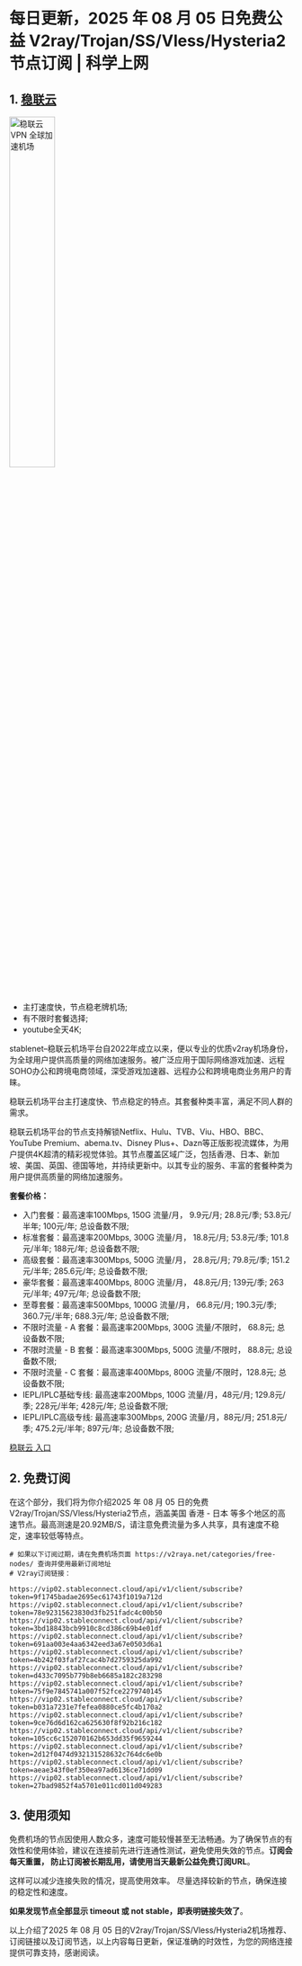 # 每日更新，2025 年 08 月 05 日免费公益 V2ray/Trojan/SS/Vless/Hysteria2 节点订阅 | 科学上网

## 1. **[稳联云](https://shortlink181.github.io/1)**

<a href="https://shortlink181.github.io/1" target="_blank"><image src="https://proxyplazza.com/images/stablenet/logo.png" style="width: 40%" title="稳联云 VPN 全球加速机场" alt="稳联云 VPN 全球加速机场"/> </a>

- 主打速度快，节点稳老牌机场;
- 有不限时套餐选择;
- youtube全天4K;

stablenet–稳联云机场平台自2022年成立以来，便以专业的优质v2ray机场身份，为全球用户提供高质量的网络加速服务。被广泛应用于国际网络游戏加速、远程SOHO办公和跨境电商领域，深受游戏加速器、远程办公和跨境电商业务用户的青睐。

稳联云机场平台主打速度快、节点稳定的特点。其套餐种类丰富，满足不同人群的需求。

<!-- more -->

稳联云机场平台的节点支持解锁Netflix、Hulu、TVB、Viu、HBO、BBC、YouTube Premium、abema.tv、Disney Plus+、Dazn等正版影视流媒体，为用户提供4K超清的精彩视觉体验。其节点覆盖区域广泛，包括香港、日本、新加坡、美国、英国、德国等地，并持续更新中。以其专业的服务、丰富的套餐种类为用户提供高质量的网络加速服务。

**套餐价格：**

- 入门套餐：最高速率100Mbps, 150G 流量/月， 9.9元/月; 28.8元/季; 53.8元/半年; 100元/年; 总设备数不限;
- 标准套餐：最高速率200Mbps, 300G 流量/月， 18.8元/月; 53.8元/季; 101.8元/半年; 188元/年; 总设备数不限;
- 高级套餐：最高速率300Mbps, 500G 流量/月， 28.8元/月; 79.8元/季; 151.2元/半年; 285.6元/年; 总设备数不限;
- 豪华套餐：最高速率400Mbps, 800G 流量/月， 48.8元/月; 139元/季; 263元/半年; 497元/年; 总设备数不限;
- 至尊套餐：最高速率500Mbps, 1000G 流量/月， 66.8元/月; 190.3元/季; 360.7元/半年; 688.3元/年; 总设备数不限;
- 不限时流量 - A 套餐：最高速率200Mbps, 300G 流量/不限时， 68.8元; 总设备数不限;
- 不限时流量 - B 套餐：最高速率300Mbps, 500G 流量/不限时， 88.8元; 总设备数不限;
- 不限时流量 - C 套餐：最高速率400Mbps, 800G 流量/不限时，128.8元; 总设备数不限;
- IEPL/IPLC基础专线: 最高速率200Mbps, 100G 流量/月，48元/月; 129.8元/季; 228元/半年; 428元/年; 总设备数不限;
- IEPL/IPLC高级专线: 最高速率300Mbps, 200G 流量/月，88元/月; 251.8元/季; 475.2元/半年; 897元/年; 总设备数不限;

<a href="https://shortlink181.github.io/1" target="_blank">稳联云 入口</a>

## 2. 免费订阅

在这个部分，我们将为你介绍2025 年 08 月 05 日的免费V2ray/Trojan/SS/Vless/Hysteria2节点，涵盖美国 香港 - 日本 等多个地区的高速节点。最高测速是20.92MB/S，请注意免费流量为多人共享，具有速度不稳定，速率较低等特点。

```code
# 如果以下订阅过期，请在免费机场页面 https://v2raya.net/categories/free-nodes/ 查询并使用最新订阅地址
# V2ray订阅链接：

https://vip02.stableconnect.cloud/api/v1/client/subscribe?token=9f1745badae2695ec61743f1019a712d
https://vip02.stableconnect.cloud/api/v1/client/subscribe?token=78e92315623830d3fb251fadc4c00b50
https://vip02.stableconnect.cloud/api/v1/client/subscribe?token=3bd18843bcb9910c8cd386c69b4e01df
https://vip02.stableconnect.cloud/api/v1/client/subscribe?token=691aa003e4aa6342eed3a67e0503d6a1
https://vip02.stableconnect.cloud/api/v1/client/subscribe?token=4b242f03faf27cac4b7d2759325da992
https://vip02.stableconnect.cloud/api/v1/client/subscribe?token=d433c7095b779b8eb6685a182c283298
https://vip02.stableconnect.cloud/api/v1/client/subscribe?token=75f9e7845741a007f52fce2279740145
https://vip02.stableconnect.cloud/api/v1/client/subscribe?token=b031a7231e7fefea0880ce5fc4b170a2
https://vip02.stableconnect.cloud/api/v1/client/subscribe?token=9ce76d6d162ca625630f8f92b216c182
https://vip02.stableconnect.cloud/api/v1/client/subscribe?token=105cc6c152070162b653dd35f9659244
https://vip02.stableconnect.cloud/api/v1/client/subscribe?token=2d12f0474d932131528632c764dc6e0b
https://vip02.stableconnect.cloud/api/v1/client/subscribe?token=aeae343f0ef350ea97ad6136ce71dd09
https://vip02.stableconnect.cloud/api/v1/client/subscribe?token=27bad9852f4a5701e011cd011d049283

```

## 3. 使用须知

免费机场的节点因使用人数众多，速度可能较慢甚至无法畅通。为了确保节点的有效性和使用体验，建议在连接前先进行连通性测试，避免使用失效的节点。**订阅会每天重置， 防止订阅被长期乱用，请使用当天最新公益免费订阅URL**。

这样可以减少连接失败的情况，提高使用效率。
尽量选择较新的节点，确保连接的稳定性和速度。

**如果发现节点全部显示 timeout 或 not stable，即表明链接失效了**。

以上介绍了2025 年 08 月 05 日的V2ray/Trojan/SS/Vless/Hysteria2机场推荐、订阅链接以及订阅节选，以上内容每日更新，保证准确的时效性，为您的网络连接提供可靠支持，感谢阅读。

